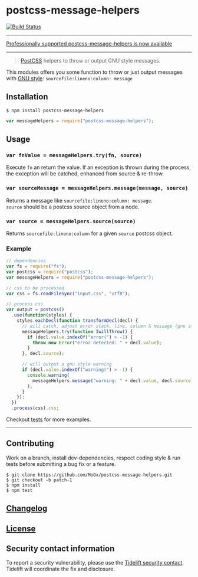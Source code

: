 # postcss-message-helpers

[![Build Status](https://travis-ci.org/MoOx/postcss-message-helpers.svg?branch=master)](https://travis-ci.org/MoOx/postcss-message-helpers)

---

[Professionally supported postcss-message-helpers is now available](https://tidelift.com/subscription/pkg/npm-postcss-message-helpers?utm_source=npm-postcss-message-helpers&utm_medium=referral&utm_campaign=readme)

---

> [PostCSS](https://github.com/postcss/postcss) helpers to throw or output GNU
> style messages.

This modules offers you some function to throw or just output messages with
[GNU style](https://www.gnu.org/prep/standards/html_node/Errors.html):
`sourcefile:lineno:column: message`

## Installation

```console
$ npm install postcss-message-helpers
```

```js
var messageHelpers = require("postcss-message-helpers");
```

## Usage

### `var fnValue = messageHelpers.try(fn, source)`

Execute `fn` an return the value. If an exception is thrown during the process,
the exception will be catched, enhanced from source & re-throw.

### `var sourceMessage = messageHelpers.message(message, source)`

Returns a message like `sourcefile:lineno:column: message`.  
`source` should be a postcss source object from a node.

### `var source = messageHelpers.source(source)`

Returns `sourcefile:lineno:column` for a given `source` postcss object.

### Example

```js
// dependencies
var fs = require("fs");
var postcss = require("postcss");
var messageHelpers = require("postcss-message-helpers");

// css to be processed
var css = fs.readFileSync("input.css", "utf8");

// process css
var output = postcss()
  .use(function(styles) {
    styles.eachDecl(function transformDecl(decl) {
      // will catch, adjust error stack, line, column & message (gnu style) then re-throw
      messageHelpers.try(function IwillThrow() {
        if (decl.value.indexOf("error(") > -1) {
          throw new Error("error detected: " + decl.value);
        }
      }, decl.source);

      // will output a gnu style warning
      if (decl.value.indexOf("warning(") > -1) {
        console.warning(
          messageHelpers.message("warning: " + decl.value, decl.source)
        );
      }
    });
  })
  .process(css).css;
```

Checkout [tests](test) for more examples.

---

## Contributing

Work on a branch, install dev-dependencies, respect coding style & run tests
before submitting a bug fix or a feature.

    $ git clone https://github.com/MoOx/postcss-message-helpers.git
    $ git checkout -b patch-1
    $ npm install
    $ npm test

## [Changelog](CHANGELOG.md)

## [License](LICENSE)

## Security contact information

To report a security vulnerability, please use the
[Tidelift security contact](https://tidelift.com/security). Tidelift will
coordinate the fix and disclosure.
